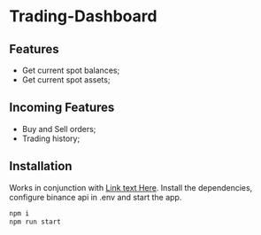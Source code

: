 # Trading-Dashboard

## Features
- Get current spot balances;
- Get current spot assets;

## Incoming Features
- Buy and Sell orders;
- Trading history;

## Installation
Works in conjunction with [Link text Here](https://github.com/hammadsaeed/binance-api). 
Install the dependencies, configure binance api in .env and start the app.

```sh
npm i
npm run start
```